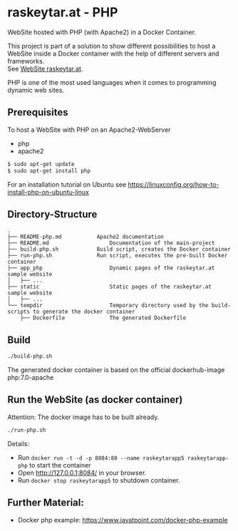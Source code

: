 # raskeytar.at - PHP

WebSite hosted with PHP (with Apache2) in a Docker Container.

This project is part of a solution to show different possibilities to host a WebSite inside a Docker container 
with the help of different servers and frameworks.  
See [WebSite raskeytar.at](README.md).

PHP is one of the most used languages when it comes to programming dynamic web sites. 

## Prerequisites

To host a WebSite with PHP on an Apache2-WebServer 
- php
- apache2

```bash
$ sudo apt-get update
$ sudo apt-get install php
```

For an installation tutorial on Ubuntu see https://linuxconfig.org/how-to-install-php-on-ubuntu-linux

## Directory-Structure
```
.
├── README-php.md           Apache2 documentation
├── README.md                   Documentation of the main-project
├── build-php.sh            Build script, creates the Docker container
├── run-php.sh              Run script, executes the pre-built Docker container
├── app_php                     Dynamic pages of the raskeytar.at sample website
│   ├── ... 
├── static                      Static pages of the raskeytar.at sample website
│   ├── ... 
└── tempdir                     Temporary directory used by the build-scripts to generate the docker container
    ├── Dockerfile              The generated Dockerfile
```

## Build
```bash
./build-php.sh
```
The generated docker container is based on the official dockerhub-image php:7.0-apache

## Run the WebSite (as docker container)
Attention: The docker image has to be built already.
```bash
./run-php.sh
```

Details:
- Run ```docker run -t -d -p 8084:80 --name raskeytarapp5 raskeytarapp-php``` to start the container
- Open http://127.0.0.1:8084/ in your browser.
- Run ```docker stop raskeytarapp5``` to shutdown container.


## Further Material:
- Docker php example: https://www.javatpoint.com/docker-php-example
